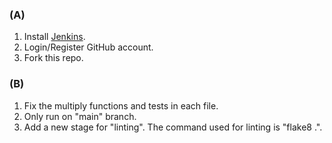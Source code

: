 ### (A)
1. Install <a href="https://www.jenkins.io/download/">Jenkins</a>. 
2. Login/Register GitHub account.
3. Fork this repo.
### (B)
1. Fix the multiply functions and tests in each file.
2. Only run on "main" branch.
3. Add a new stage for "linting". The command used for linting is "flake8 .".